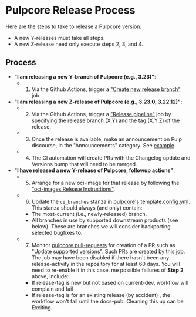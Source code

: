 # Pulpcore Release Process

Here are the steps to take to release a Pulpcore version:

- A new Y-releases must take all steps.
- A new Z-release need only execute steps 2, 3, and 4.

## Process

- **"I am releasing a new Y-branch of Pulpcore (e.g., 3.23)"**:
    - 1) Via the Github Actions, trigger a ["Create new release branch"](https://github.com/pulp/pulpcore/actions/workflows/create-branch.yml) job.
- **"I am releasing a new Z-release of Pulpcore (e.g., 3.23.0, 3.22.12)"**:
    - 2) Via the Github Actions, trigger a ["Release pipeline"](https://github.com/pulp/pulpcore/actions/workflows/release.yml) job by specifying the release branch (X.Y) and the tag (X.Y.Z) of the release.
    - 3) Once the release is available, make an announcement on Pulp discourse, in the "Announcements" category. See [example](https://discourse.pulpproject.org/t/pulpcore-3-21-0-is-now-available/626).
    - 4) The CI automation will create PRs with the Changelog update and Versions bump that will need to be merged.
- **"I have released a new Y-release of Pulpcore, followup actions"**:
    - 5) Arrange for a new oci-image for that release by following the ["oci-images Release Instructions"](https://github.com/pulp/pulp-oci-images/blob/latest/docs/developer-instructions.md).
    - 6) Update the `ci_branches` stanza in [pulpcore's template.config.yml](https://github.com/pulp/pulpcore/blob/main/template_config.yml#L22). This stanza should always (and only) contain:
        - The most-current (i.e., newly-released) branch.
        - All branches in use by supported downstream products (see below). These are branches we will consider backporting selected bugfixes to.
    - 7) Monitor [pulpcore pull-requests](https://github.com/pulp/pulpcore/pulls) for creation of a PR such as ["Update supported versions"](https://github.com/pulp/pulp-ci/pull/826). Such PRs are created by [this job](https://github.com/pulp/pulp-ci/actions/workflows/supported.yml). The job may have been disabled if there hasn't been any release-activity in the repository for at least 60 days. You will need to re-enable it in this case.
  me possible failures of **Step 2**, above, include:
        - If release-tag is new but not based on current-dev, workflow will complain and fail
        - If release-tag is for an existing release (by accident) , the workflow won't fail until the docs-pub. Cleaning this up can be Exciting.

